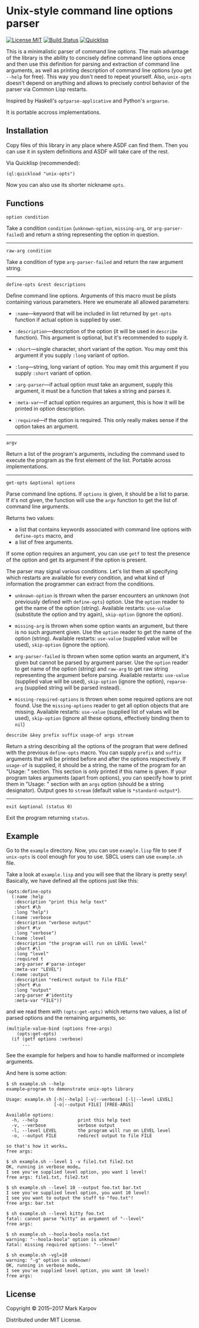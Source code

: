 # Unix-style command line options parser

[![License MIT](https://img.shields.io/badge/license-MIT-green.svg)](http://opensource.org/licenses/MIT)
[![Build Status](https://travis-ci.org/mrkkrp/unix-opts.svg?branch=master)](https://travis-ci.org/mrkkrp/unix-opts)
[![Quicklisp](http://quickdocs.org/badge/unix-opts.svg)](http://quickdocs.org/unix-opts/)

This is a minimalistic parser of command line options. The main advantage of
the library is the ability to concisely define command line options once and
then use this definition for parsing and extraction of command line
arguments, as well as printing description of command line options (you get
`--help` for free). This way you don't need to repeat yourself. Also,
`unix-opts` doesn't depend on anything and allows to precisely control
behavior of the parser via Common Lisp restarts.

Inspired by Haskell's `optparse-applicative` and Python's `argparse`.

It is portable accross implementations.

## Installation

Copy files of this library in any place where ASDF can find them. Then you
can use it in system definitions and ASDF will take care of the rest.

Via Quicklisp (recommended):

```common-lisp
(ql:quickload "unix-opts")
```

Now you can also use its shorter nickname `opts`.

## Functions

```
option condition
```

Take a condition `condition` (`unknown-option`, `missing-arg`, or
`arg-parser-failed`) and return a string representing the option in
question.

----

```
raw-arg condition
```

Take a condition of type `arg-parser-failed` and return the raw argument
string.

----

```
define-opts &rest descriptions
```

Define command line options. Arguments of this macro must be plists
containing various parameters. Here we enumerate all allowed parameters:

* `:name`—keyword that will be included in list returned by `get-opts`
  function if actual option is supplied by user.

* `:description`—description of the option (it will be used in `describe`
  function). This argument is optional, but it's recommended to supply it.

* `:short`—single character, short variant of the option. You may omit this
  argument if you supply `:long` variant of option.

* `:long`—string, long variant of option. You may omit this argument if you
  supply `:short` variant of option.

* `:arg-parser`—if actual option must take an argument, supply this
  argument, it must be a function that takes a string and parses it.

* `:meta-var`—if actual option requires an argument, this is how it will be
  printed in option description.
  
* `:required`—if the option is required. This only really makes sense if the
  option takes an argument.

----

```
argv
```

Return a list of the program's arguments, including the command used to
execute the program as the first element of the list. Portable across
implementations.

----

```
get-opts &optional options
```

Parse command line options. If `options` is given, it should be a list to
parse. If it's not given, the function will use the `argv` function to get
the list of command line arguments.

Returns two values:

* a list that contains keywords associated with command line options with
  `define-opts` macro, and
* a list of free arguments.

If some option requires an argument, you can use `getf` to test the presence
of the option and get its argument if the option is present.

The parser may signal various conditions. Let's list them all specifying
which restarts are available for every condition, and what kind of
information the programmer can extract from the conditions.

* `unknown-option` is thrown when the parser encounters an unknown (not
  previously defined with `define-opts`) option. Use the `option` reader to
  get the name of the option (string). Available restarts: `use-value`
  (substitute the option and try again), `skip-option` (ignore the option).

* `missing-arg` is thrown when some option wants an argument, but there is
  no such argument given. Use the `option` reader to get the name of the
  option (string). Available restarts: `use-value` (supplied value will be
  used), `skip-option` (ignore the option).

* `arg-parser-failed` is thrown when some option wants an argument, it's
  given but cannot be parsed by argument parser. Use the `option` reader to
  get name of the option (string) and `raw-arg` to get raw string
  representing the argument before parsing. Available restarts: `use-value`
  (supplied value will be used), `skip-option` (ignore the option),
  `reparse-arg` (supplied string will be parsed instead).
  
* `missing-required-options` is thrown when some required options are not found.
  Use the `missing-options` reader to get all option objects that are missing.
  Available restarts: `use-value` (supplied list of values will be used),
  `skip-option` (ignore all these options, effectively binding them to `nil`)

```
describe &key prefix suffix usage-of args stream
```

Return a string describing all the options of the program that were defined
with the previous `define-opts` macro. You can supply `prefix` and `suffix`
arguments that will be printed before and after the options respectively. If
`usage-of` is supplied, it should be a string, the name of the program for
an "Usage: " section. This section is only printed if this name is given. If
your program takes arguments (apart from options), you can specify how to
print them in "Usage: " section with an `args` option (should be a string
designator). Output goes to `stream` (default value is `*standard-output*`).

----

```
exit &optional (status 0)
```

Exit the program returning `status`.

## Example

Go to the `example` directory. Now, you can use `example.lisp` file to see
if `unix-opts` is cool enough for you to use. SBCL users can use
`example.sh` file.

Take a look at `example.lisp` and you will see that the library is pretty
sexy! Basically, we have defined all the options just like this:

```common-lisp
(opts:define-opts
  (:name :help
   :description "print this help text"
   :short #\h
   :long "help")
  (:name :verbose
   :description "verbose output"
   :short #\v
   :long "verbose")
  (:name :level
   :description "the program will run on LEVEL level"
   :short #\l
   :long "level"
   :required t
   :arg-parser #'parse-integer
   :meta-var "LEVEL")
  (:name :output
   :description "redirect output to file FILE"
   :short #\o
   :long "output"
   :arg-parser #'identity
   :meta-var "FILE"))
```

and we read them with `(opts:get-opts)` which returns two values, a list of
parsed options and the remaining arguments, so:

```common-lisp
(multiple-value-bind (options free-args)
    (opts:get-opts)
  (if (getf options :verbose)
      ...
```

See the example for helpers and how to handle malformed or incomplete arguments.

And here is some action:

```
$ sh example.sh --help
example—program to demonstrate unix-opts library

Usage: example.sh [-h|--help] [-v|--verbose] [-l|--level LEVEL]
                  [-o|--output FILE] [FREE-ARGS]

Available options:
  -h, --help               print this help text
  -v, --verbose            verbose output
  -l, --level LEVEL        the program will run on LEVEL level
  -o, --output FILE        redirect output to file FILE

so that's how it works…
free args:

$ sh example.sh --level 1 -v file1.txt file2.txt
OK, running in verbose mode…
I see you've supplied level option, you want 1 level!
free args: file1.txt, file2.txt

$ sh example.sh --level 10 --output foo.txt bar.txt
I see you've supplied level option, you want 10 level!
I see you want to output the stuff to "foo.txt"!
free args: bar.txt

$ sh example.sh --level kitty foo.txt
fatal: cannot parse "kitty" as argument of "--level"
free args:

$ sh example.sh --hoola-boola noola.txt
warning: "--hoola-boola" option is unknown!
fatal: missing required options: "--level"

$ sh example.sh -vgl=10
warning: "-g" option is unknown!
OK, running in verbose mode…
I see you've supplied level option, you want 10 level!
free args:
```
## License

Copyright © 2015–2017 Mark Karpov

Distributed under MIT License.
